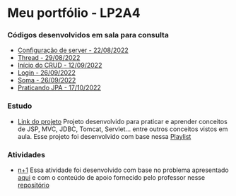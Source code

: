 # Meu portfólio - LP2A4

### Códigos desenvolvidos em sala para consulta
- [Configuração de server - 22/08/2022](https://github.com/Isabella-Lopes-Vilhaba/LP2A4/tree/main/22-08)
- [Thread - 29/08/2022](https://github.com/Isabella-Lopes-Vilhaba/LP2A4/tree/main/29-08)
- [Início do CRUD - 12/09/2022](https://github.com/Isabella-Lopes-Vilhaba/LP2A4/tree/main/12-09)
- [Login - 26/09/2022](https://github.com/Isabella-Lopes-Vilhaba/LP2A4/tree/main/26-09/aula7/src/main/java/login)
- [Soma - 26/09/2022](https://github.com/Isabella-Lopes-Vilhaba/LP2A4/tree/main/26-09/aula7/src/main/java/calculo)
- [Praticando JPA - 17/10/2022](https://github.com/Isabella-Lopes-Vilhaba/LP2A4/tree/main/17-10)

### Estudo
- [Link do projeto](https://github.com/Isabella-Lopes-Vilhaba/LP2A4/tree/main/29-08)
Projeto desenvolvido para praticar e aprender conceitos de JSP, MVC, JDBC, Tomcat, Servlet... entre outros conceitos vistos em aula.
Esse projeto foi desenvolvido com base nessa [Playlist](https://www.youtube.com/watch?v=1L1jcrbndXw&list=PLdvD02W3316Ix5xrHWVNyhjchB8YE_hk4&index=1)

### Atividades
- [n+1](https://github.com/Isabella-Lopes-Vilhaba/LP2A4/tree/main/Projeto_n_mais_um)
Essa atividade foi desenvolvido com base no problema apresentado [aqui](https://blog.algaworks.com/o-problema-do-n-mais-um/) e com o conteúdo de apoio fornecido pelo professor nesse [repositório](https://github.com/diegocaldas/lp2a4_crud_properties)
